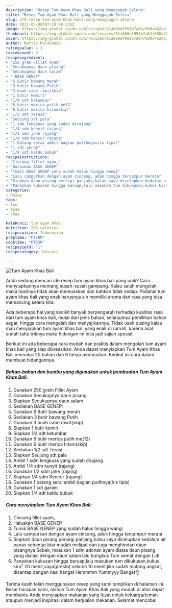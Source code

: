 ```yaml
---
description: "Resep Tum Ayam Khas Bali yang Menggugah Selera"
title: "Resep Tum Ayam Khas Bali yang Menggugah Selera"
slug: 379-resep-tum-ayam-khas-bali-yang-menggugah-selera
date: 2021-05-06T07:10:09.235Z
image: https://img-global.cpcdn.com/recipes/91a068ef991b7a04/680x482cq70/tum-ayam-khas-bali-foto-resep-utama.jpg
thumbnail: https://img-global.cpcdn.com/recipes/91a068ef991b7a04/680x482cq70/tum-ayam-khas-bali-foto-resep-utama.jpg
cover: https://img-global.cpcdn.com/recipes/91a068ef991b7a04/680x482cq70/tum-ayam-khas-bali-foto-resep-utama.jpg
author: Nettie Maldonado
ratingvalue: 4.1
reviewcount: 9
recipeingredient:
- "250 gram Fillet Ayam"
- "Secukupnya daun pisang"
- "Secukupnya daun salam"
- " BASE GENEP"
- "6 Butir bawang merah"
- "3 butir bawang Putih"
- "3 buah cabe rawitskip"
- "1 butir kemiri"
- "1/4 sdt ketumbar"
- "6 butir merica putih me12"
- "6 butir merica hitamskip"
- "1/2 sdt Terasi"
- "Seujung sdt pala"
- "1 sdm lengkuas yang sudah dirajang"
- "1/4 sdm kunyit rajang"
- "1/2 sdm jahe rajang"
- "1/4 sdm Kencur rajang"
- "1 batang serai ambil bagian putihnyairis tipis"
- "1 sdt garam"
- "1/4 sdt kaldu bubuk"
recipeinstructions:
- "Cincang fillet ayam,"
- "Haluskan BASE GENEP"
- "Tumis BASE GENEP yang sudah halus hingga wangi"
- "Lalu campurkan dengan ayam cincang, aduk hingga tercampur merata"
- "Siapkan daun pisang persegi panjang,kalau saya dicelupkan kedalam air panas sebentar biar mudah melipat dan juga menghindari daun pisangnya Sobek, masukan 1 sdm adonan ayam diatas daun pisang yang dialasi dengan daun salam lalu bungkus Tum semat dengan Lidi"
- "Panaskan kukusan hingga beruap,lalu masukan tum dikukusan,kukus kira² 20 menit,saya(presto) selama 10 menit.jika sudah matang angkat, disantap dengan nasi hangat Hemmmm Yummyyy Banget👌"
categories:
- Resep
tags:
- tum
- ayam
- khas

katakunci: tum ayam khas 
nutrition: 206 calories
recipecuisine: Indonesian
preptime: "PT28M"
cooktime: "PT33M"
recipeyield: "1"
recipecategory: Dessert

---
```



![Tum Ayam Khas Bali](https://img-global.cpcdn.com/recipes/91a068ef991b7a04/680x482cq70/tum-ayam-khas-bali-foto-resep-utama.jpg)

Anda sedang mencari ide resep tum ayam khas bali yang unik? Cara menyiapkannya memang susah-susah gampang. Kalau salah mengolah maka hasilnya tidak akan memuaskan dan bahkan tidak sedap. Padahal tum ayam khas bali yang enak harusnya sih memiliki aroma dan rasa yang bisa memancing selera kita.

Ada beberapa hal yang sedikit banyak berpengaruh terhadap kualitas rasa dari tum ayam khas bali, mulai dari jenis bahan, selanjutnya pemilihan bahan segar, hingga cara mengolah dan menyajikannya. Tidak usah pusing kalau mau menyiapkan tum ayam khas bali yang enak di rumah, karena asal sudah tahu triknya maka hidangan ini bisa jadi sajian spesial.




Berikut ini ada beberapa cara mudah dan praktis dalam mengolah tum ayam khas bali yang siap dikreasikan. Anda dapat menyiapkan Tum Ayam Khas Bali memakai 20 bahan dan 6 tahap pembuatan. Berikut ini cara dalam membuat hidangannya.

<!--inarticleads1-->

##### Bahan-bahan dan bumbu yang digunakan untuk pembuatan Tum Ayam Khas Bali:

1. Gunakan 250 gram Fillet Ayam
1. Gunakan Secukupnya daun pisang
1. Siapkan Secukupnya daun salam
1. Sediakan  BASE GENEP:
1. Gunakan 6 Butir bawang merah
1. Sediakan 3 butir bawang Putih
1. Gunakan 3 buah cabe rawit(skip)
1. Siapkan 1 butir kemiri
1. Siapkan 1/4 sdt ketumbar
1. Gunakan 6 butir merica putih me(12)
1. Gunakan 6 butir merica hitam(skip)
1. Sediakan 1/2 sdt Terasi
1. Siapkan Seujung sdt pala
1. Ambil 1 sdm lengkuas yang sudah dirajang
1. Ambil 1/4 sdm kunyit (rajang)
1. Gunakan 1/2 sdm jahe (rajang)
1. Siapkan 1/4 sdm Kencur (rajang)
1. Gunakan 1 batang serai ambil bagian putihnya(iris tipis)
1. Gunakan 1 sdt garam
1. Siapkan 1/4 sdt kaldu bubuk




<!--inarticleads2-->

##### Cara menyiapkan Tum Ayam Khas Bali:

1. Cincang fillet ayam,
1. Haluskan BASE GENEP
1. Tumis BASE GENEP yang sudah halus hingga wangi
1. Lalu campurkan dengan ayam cincang, aduk hingga tercampur merata
1. Siapkan daun pisang persegi panjang,kalau saya dicelupkan kedalam air panas sebentar biar mudah melipat dan juga menghindari daun pisangnya Sobek, masukan 1 sdm adonan ayam diatas daun pisang yang dialasi dengan daun salam lalu bungkus Tum semat dengan Lidi
1. Panaskan kukusan hingga beruap,lalu masukan tum dikukusan,kukus kira² 20 menit,saya(presto) selama 10 menit.jika sudah matang angkat, disantap dengan nasi hangat Hemmmm Yummyyy Banget👌




Terima kasih telah menggunakan resep yang kami tampilkan di halaman ini. Besar harapan kami, olahan Tum Ayam Khas Bali yang mudah di atas dapat membantu Anda menyiapkan makanan yang lezat untuk keluarga/teman ataupun menjadi inspirasi dalam berjualan makanan. Selamat mencoba!
